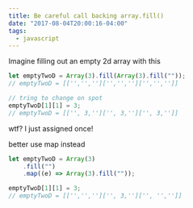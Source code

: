 ```yaml
---
title: Be careful call backing array.fill()
date: "2017-08-04T20:00:16-04:00"
tags:
  - javascript
---
```


Imagine​ filling out an empty 2d array with this

```js
let emptyTwoD = Array(3).fill(Array(3).fill(""));
// emptyTwoD = [['','','']['','','']['','','']]

// tring to change on spot
emptyTwoD[1][1] = 3;
// emptyTwoD = [['', 3,'']['', 3,'']['', 3,'']]
```

wtf? I just assigned once!

better use map instead

```js
let emptyTwoD = Array(3)
	.fill("")
	.map((e) => Array(3).fill(""));

emptyTwoD[1][1] = 3;
// emptyTwoD = [['','','']['', 3,'']['', '','']]
```
